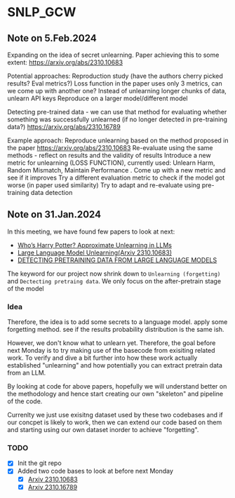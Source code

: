# SNLP_GCW

## Note on 5.Feb.2024

Expanding on the idea of secret unlearning. Paper achieving this to some extent: https://arxiv.org/abs/2310.10683

Potential approaches:
Reproduction study (have the authors cherry picked results? Eval metrics?)
Loss function in the paper uses only 3 metrics, can we come up with another one?
Instead of unlearning longer chunks of data, unlearn API keys
Reproduce on a larger model/different model

Detecting pre-trained data - we can use that method for evaluating whether something was successfully unlearned (if no longer detected in pre-training data?) https://arxiv.org/abs/2310.16789

Example approach:
Reproduce unlearning based on the method proposed in the paper https://arxiv.org/abs/2310.10683
Re-evaluate using the same methods - reflect on results and the validity of results
Introduce a new metric for unlearning (LOSS FUNCTION), currently used: Unlearn Harm, Random Mismatch, Maintain Performance . Come up with a new metric and see if it improves
Try a different evaluation metric to check if the model got worse (in paper used similarity)
Try to adapt and re-evaluate using pre-training data detection

## Note on 31.Jan.2024

In this meeting, we have found few papers to look at next:

- [Who’s Harry Potter? Approximate Unlearning in LLMs](https://arxiv.org/pdf/2310.02238.pdf)
- [Large Language Model Unlearning(Arxiv 2310.10683)](https://arxiv.org/pdf/2310.10683.pdf)
- [DETECTING PRETRAINING DATA FROM LARGE LANGUAGE MODELS](https://arxiv.org/pdf/2310.16789.pdf)

The keyword for our project now shrink down to `Unlearning (forgetting)` and `Dectecting pretraing data`. We only focus on the after-pretrain stage of the model

### Idea

Therefore, the idea is to add some secrets to a language model. apply some forgetting method. see if the results probability distribution is the same ish.

However, we don't know what to unlearn yet. Therefore, the goal before next Monday is to try making use of the basecode from exisiting related work. To verify and dive a bit further into how these work actually established "unlearning" and how potentially you can extract pretrain data from an LLM.

By looking at code for above papers, hopefully we will understand better on the methodology and hence start creating our own "skeleton" and pipeline of the code.

Currenlty we just use exisitng dataset used by these two codebases and if our concpet is likely to work, then we can extend our code based on them and starting using our own dataset inorder to achieve "forgetting".

### TODO

- [x] Init the git repo
- [x] Added two code bases to look at before next Monday
  - [x] [Arxiv 2310.10683](https://github.com/kevinyaobytedance/llm_unlearn/tree/main)
  - [x] [Arxiv 2310.16789](https://swj0419.github.io/detect-pretrain.github.io/)
